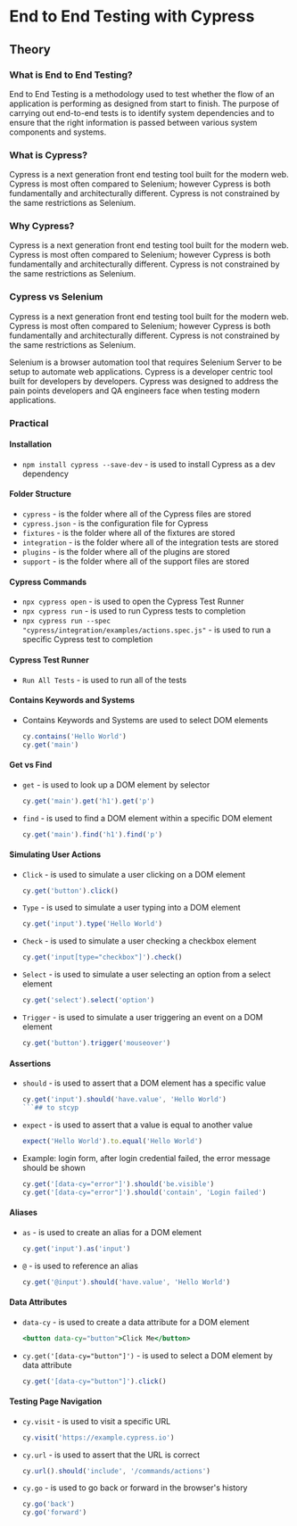 # End to End Testing with Cypress

## Theory

### What is End to End Testing?

End to End Testing is a methodology used to test whether the flow of an application is performing as designed from start to finish. The purpose of carrying out end-to-end tests is to identify system dependencies and to ensure that the right information is passed between various system components and systems.

### What is Cypress?

Cypress is a next generation front end testing tool built for the modern web. Cypress is most often compared to Selenium; however Cypress is both fundamentally and architecturally different. Cypress is not constrained by the same restrictions as Selenium.

### Why Cypress?

Cypress is a next generation front end testing tool built for the modern web. Cypress is most often compared to Selenium; however Cypress is both fundamentally and architecturally different. Cypress is not constrained by the same restrictions as Selenium.

### Cypress vs Selenium

Cypress is a next generation front end testing tool built for the modern web. Cypress is most often compared to Selenium; however Cypress is both fundamentally and architecturally different. Cypress is not constrained by the same restrictions as Selenium.

Selenium is a browser automation tool that requires Selenium Server to be setup to automate web applications. Cypress is a developer centric tool built for developers by developers. Cypress was designed to address the pain points developers and QA engineers face when testing modern applications.

### Practical

#### Installation

- `npm install cypress --save-dev` - is used to install Cypress as a dev dependency

#### Folder Structure

- `cypress` - is the folder where all of the Cypress files are stored
- `cypress.json` - is the configuration file for Cypress
- `fixtures` - is the folder where all of the fixtures are stored
- `integration` - is the folder where all of the integration tests are stored
- `plugins` - is the folder where all of the plugins are stored
- `support` - is the folder where all of the support files are stored

#### Cypress Commands

- `npx cypress open` - is used to open the Cypress Test Runner
- `npx cypress run` - is used to run Cypress tests to completion
- `npx cypress run --spec "cypress/integration/examples/actions.spec.js"` - is used to run a specific Cypress test to completion

#### Cypress Test Runner

- `Run All Tests` - is used to run all of the tests

#### Contains Keywords and Systems

- Contains Keywords and Systems are used to select DOM elements

    ```jsx
    cy.contains('Hello World')
    cy.get('main')
    ```

#### Get vs Find

- `get` - is used to look up a DOM element by selector

    ```jsx
    cy.get('main').get('h1').get('p')
    ```

- `find` - is used to find a DOM element within a specific DOM element

    ```jsx
    cy.get('main').find('h1').find('p')
    ```

#### Simulating User Actions

- `Click` - is used to simulate a user clicking on a DOM element

    ```jsx
    cy.get('button').click()
    ```

- `Type` - is used to simulate a user typing into a DOM element

    ```jsx
    cy.get('input').type('Hello World')
    ```

- `Check` - is used to simulate a user checking a checkbox element

    ```jsx
    cy.get('input[type="checkbox"]').check()
    ```

- `Select` - is used to simulate a user selecting an option from a select element

    ```jsx
    cy.get('select').select('option')
    ```

- `Trigger` - is used to simulate a user triggering an event on a DOM element

    ```jsx
    cy.get('button').trigger('mouseover')
    ```

#### Assertions

- `should` - is used to assert that a DOM element has a specific value

    ```jsx
    cy.get('input').should('have.value', 'Hello World')
    ```## to stcyp
    
- `expect` - is used to assert that a value is equal to another value

    ```jsx
    expect('Hello World').to.equal('Hello World')
    ```

- Example: login form, after login credential failed, the error message should be shown

    ```jsx
    cy.get('[data-cy="error"]').should('be.visible')
    cy.get('[data-cy="error"]').should('contain', 'Login failed')
    ```

#### Aliases

- `as` - is used to create an alias for a DOM element

    ```jsx
    cy.get('input').as('input')
    ```

- `@` - is used to reference an alias

    ```jsx
    cy.get('@input').should('have.value', 'Hello World')
    ```

#### Data Attributes

- `data-cy` - is used to create a data attribute for a DOM element

    ```jsx
    <button data-cy="button">Click Me</button>
    ```

- `cy.get('[data-cy="button"]')` - is used to select a DOM element by data attribute

    ```jsx
    cy.get('[data-cy="button"]').click()
    ```

#### Testing Page Navigation

- `cy.visit` - is used to visit a specific URL

    ```jsx
    cy.visit('https://example.cypress.io')
    ```

- `cy.url` - is used to assert that the URL is correct

    ```jsx
    cy.url().should('include', '/commands/actions')
    ```

- `cy.go` - is used to go back or forward in the browser's history

    ```jsx
    cy.go('back')
    cy.go('forward')
    ```